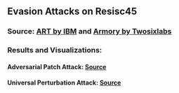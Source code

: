 ## Evasion Attacks on Resisc45
### Source: [ART by IBM](https://github.com/IBM/adversarial-robustness-toolbox) and [Armory by Twosixlabs](https://github.com/twosixlabs/armory/)


### Results and Visualizations: 
#### Adversarial Patch Attack: [Source](https://arxiv.org/abs/1712.09665)


#### Universal Perturbation Attack: [Source](https://arxiv.org/abs/1610.08401)
